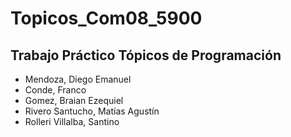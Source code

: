 # Topicos_Com08_5900
## Trabajo Práctico Tópicos de Programación 

- Mendoza, Diego Emanuel<br>
- Conde, Franco<br>
- Gomez, Braian Ezequiel<br>
- Rivero Santucho, Matías Agustín<br>
- Rolleri Villalba, Santino<br>
